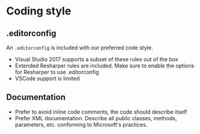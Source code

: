 # Coding style

## .editorconfig

An `.editorconfig` is included with our preferred code style. 

- Visual Studio 2017 supports a subset of these rules out of the box
- Extended Resharper rules are included. Make sure to enable the options for Resharper to use .editorconfig
- VSCode support is limited

## Documentation
- Prefer to avoid inline code comments, the code should describe itself
- Prefer XML documentation. Describe all public classes, methods, parameters, etc. conforming to Microsoft's practices.